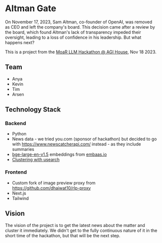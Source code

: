 # Altman Gate

On November 17, 2023, Sam Altman, co-founder of OpenAI, was removed as CEO and left the company's board. This decision came after a review by the board, which found Altman's lack of transparency impeded their oversight, leading to a loss of confidence in his leadership. But what happens next?

This is a project from the [MoaR LLM Hackathon @ AGI House](https://partiful.com/e/RRemJjBuI9ij8ws0BN7b), Nov 18 2023.

## Team

- Anya
- Kevin
- Tim
- Arsen

## Technology Stack

### Backend

- Python
- News data - we tried you.com (sponsor of hackathon) but decided to go with https://www.newscatcherapi.com/ instead - as they include summaries
- [bge-large-en-v1.5](https://huggingface.co/BAAI/bge-large-en-v1.5) embeddings from [embaas.io](https://embaas.io/)
- [Clustering with usearch](https://github.com/unum-cloud/usearch/tree/main/python/usearch)

### Frontend

- Custom fork of image preview proxy from https://github.com/dhaiwat10/rlp-proxy
- Next.js
- Tailwind

## Vision

The vision of the project is to get the latest news about the matter and cluster it immediately. We didn't get to the fully continuous nature of it in the short time of the hackathon, but that will be the next step.
